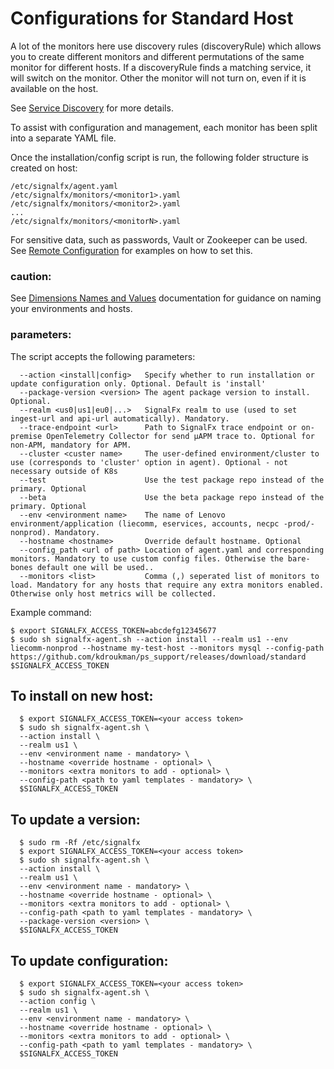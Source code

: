# Configurations for Standard Host

A lot of the monitors here use discovery rules (discoveryRule) which allows you to create different monitors and different permutations of the same monitor for different hosts. If a discoveryRule finds a matching service, it will switch on the monitor. Other the monitor will not turn on, even if it is available on the host. 

See [Service Discovery](https://github.com/signalfx/signalfx-agent/blob/master/docs/auto-discovery.md) for more details.

To assist with configuration and management, each monitor has been split into a separate YAML file. 

Once the installation/config script is run, the following folder structure is created on host:
```
/etc/signalfx/agent.yaml
/etc/signalfx/monitors/<monitor1>.yaml
/etc/signalfx/monitors/<monitor2>.yaml
...
/etc/signalfx/monitors/<monitorN>.yaml
```

For sensitive data, such as passwords, Vault or Zookeeper can be used. 
See [Remote Configuration](https://docs.signalfx.com/en/latest/integrations/agent/remote-config.html) for examples on how to set this.

### caution:
See [Dimensions Names and Values](https://developers.signalfx.com/metrics/data_ingest_overview.html#_dimension_names_and_values) documentation for guidance on naming your environments and hosts. 

### parameters:
The script accepts the following parameters:
```
  --action <install|config>   Specify whether to run installation or update configuration only. Optional. Default is 'install'
  --package-version <version> The agent package version to install. Optional.
  --realm <us0|us1|eu0|...>   SignalFx realm to use (used to set ingest-url and api-url automatically). Mandatory.
  --trace-endpoint <url>      Path to SignalFx trace endpoint or on-premise OpenTelemetry Collector for send µAPM trace to. Optional for non-APM, mandatory for APM.
  --cluster <custer name>     The user-defined environment/cluster to use (corresponds to 'cluster' option in agent). Optional - not necessary outside of K8s
  --test                      Use the test package repo instead of the primary. Optional
  --beta                      Use the beta package repo instead of the primary. Optional
  --env <environment name>    The name of Lenovo environment/application (liecomm, eservices, accounts, necpc -prod/-nonprod). Mandatory.
  --hostname <hostname>       Override default hostname. Optional
  --config_path <url of path> Location of agent.yaml and corresponding monitors. Mandatory to use custom config files. Otherwise the bare-bones default one will be used..
  --monitors <list>           Comma (,) seperated list of monitors to load. Mandatory for any hosts that require any extra monitors enabled. Otherwise only host metrics will be collected.
  ```

Example command:
```
$ export SIGNALFX_ACCESS_TOKEN=abcdefg12345677
$ sudo sh signalfx-agent.sh --action install --realm us1 --env liecomm-nonprod --hostname my-test-host --monitors mysql --config-path https://github.com/kdroukman/ps_support/releases/download/standard $SIGNALFX_ACCESS_TOKEN
```

## To install on new host:
```
  $ export SIGNALFX_ACCESS_TOKEN=<your access token>
  $ sudo sh signalfx-agent.sh \
  --action install \
  --realm us1 \
  --env <environment name - mandatory> \
  --hostname <override hostname - optional> \
  --monitors <extra monitors to add - optional> \
  --config-path <path to yaml templates - mandatory> \
  $SIGNALFX_ACCESS_TOKEN
```

## To update a version:
```
  $ sudo rm -Rf /etc/signalfx
  $ export SIGNALFX_ACCESS_TOKEN=<your access token>
  $ sudo sh signalfx-agent.sh \
  --action install \
  --realm us1 \
  --env <environment name - mandatory> \
  --hostname <override hostname - optional> \
  --monitors <extra monitors to add - optional> \
  --config-path <path to yaml templates - mandatory> \
  --package-version <version> \
  $SIGNALFX_ACCESS_TOKEN
```
  
## To update configuration:
```
  $ export SIGNALFX_ACCESS_TOKEN=<your access token>
  $ sudo sh signalfx-agent.sh \
  --action config \
  --realm us1 \
  --env <environment name - mandatory> \
  --hostname <override hostname - optional> \
  --monitors <extra monitors to add - optional> \
  --config-path <path to yaml templates - mandatory> \
  $SIGNALFX_ACCESS_TOKEN
```
